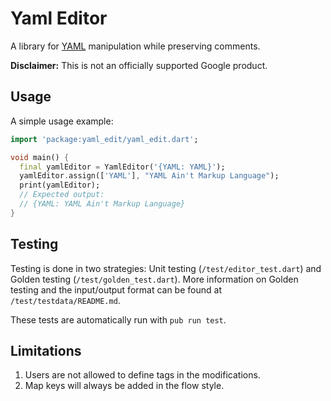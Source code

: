 # Yaml Editor

A library for [YAML](https://yaml.org) manipulation while preserving comments.

**Disclaimer:** This is not an officially supported Google product.

## Usage

A simple usage example:

```dart
import 'package:yaml_edit/yaml_edit.dart';

void main() {
  final yamlEditor = YamlEditor('{YAML: YAML}');
  yamlEditor.assign(['YAML'], "YAML Ain't Markup Language");
  print(yamlEditor);
  // Expected output:
  // {YAML: YAML Ain't Markup Language}
}
```

## Testing

Testing is done in two strategies: Unit testing (`/test/editor_test.dart`) and
Golden testing (`/test/golden_test.dart`). More information on Golden testing
and the input/output format can be found at `/test/testdata/README.md`.

These tests are automatically run with `pub run test`.

## Limitations

1. Users are not allowed to define tags in the modifications.
2. Map keys will always be added in the flow style.
